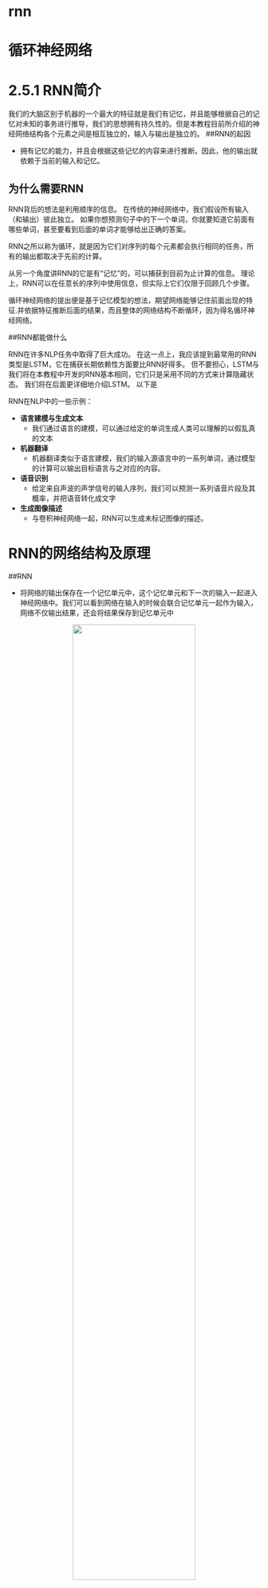 # rnn

# 循环神经网络


# 2.5.1 RNN简介
我们的大脑区别于机器的一个最大的特征就是我们有记忆，并且能够根据自己的记忆对未知的事务进行推导，我们的思想拥有持久性的。但是本教程目前所介绍的神经网络结构各个元素之间是相互独立的，输入与输出是独立的。
##RNN的起因


- 拥有记忆的能力，并且会根据这些记忆的内容来进行推断。因此，他的输出就依赖于当前的输入和记忆。


## 为什么需要RNN

RNN背后的想法是利用顺序的信息。 在传统的神经网络中，我们假设所有输入（和输出）彼此独立。  如果你想预测句子中的下一个单词，你就要知道它前面有哪些单词，甚至要看到后面的单词才能够给出正确的答案。 

RNN之所以称为循环，就是因为它们对序列的每个元素都会执行相同的任务，所有的输出都取决于先前的计算。

从另一个角度讲RNN的它是有“记忆”的，可以捕获到目前为止计算的信息。 理论上，RNN可以在任意长的序列中使用信息，但实际上它们仅限于回顾几个步骤。


循环神经网络的提出便是基于记忆模型的想法，期望网络能够记住前面出现的特征.并依据特征推断后面的结果，而且整体的网络结构不断循环，因为得名循环神经网络。



##RNN都能做什么

RNN在许多NLP任务中取得了巨大成功。 在这一点上，我应该提到最常用的RNN类型是LSTM，它在捕获长期依赖性方面要比RNN好得多。 但不要担心，LSTM与我们将在本教程中开发的RNN基本相同，它们只是采用不同的方式来计算隐藏状态。 我们将在后面更详细地介绍LSTM。 以下是


RNN在NLP中的一些示例：

- **语言建模与生成文本**
  - 我们通过语言的建模，可以通过给定的单词生成人类可以理解的以假乱真的文本
- **机器翻译**
  - 机器翻译类似于语言建模，我们的输入源语言中的一系列单词，通过模型的计算可以输出目标语言与之对应的内容。 
- **语音识别**
  - 给定来自声波的声学信号的输入序列，我们可以预测一系列语音片段及其概率，并把语音转化成文字
- **生成图像描述**
  - 与卷积神经网络一起，RNN可以生成未标记图像的描述。


# RNN的网络结构及原理

##RNN


- 将网络的输出保存在一个记忆单元中，这个记忆单元和下一次的输入一起进入神经网络中。我们可以看到网络在输入的时候会联合记忆单元一起作为输入，网络不仅输出结果，还会将结果保存到记忆单元中

<p align="center">
    <img width="70%" height="70%" src="http://images.iterate.site/blog/image/20200523/CtXb3ECvnFLJ.png?imageslim">
</p>

RNN 可以被看做是同一神经网络的多次赋值，每个神经网络模块会把消息传递给下一个，我们将这个图的结构展开


<p align="center">
    <img width="70%" height="70%" src="http://images.iterate.site/blog/image/20200523/WblrAbwx60GB.png?imageslim">
</p>

网络中具有循环结构，这也是循环神经网络名字的由来，同时根据循环神经网络的结构也可以看出它在处理序列类型的数据上具有天然的优势。因为网络本身就是 一个序列结构，这也是所有循环神经网络最本质的结构。

循环神经网络具有特别好的记忆特性，能够将记忆内容应用到当前情景下，但是网络的记忆能力并没有想象的那么有效。记忆最大的问题在于它有遗忘性，我们总是更加清楚地记得最近发生的事情而遗忘很久之前发生的事情，循环神经网络同样有这样的问题。

pytorch 中使用 nn.RNN 类来搭建基于序列的循环神经网络，它的构造函数有以下几个参数：

- nput_size：输入数据X的特征值的数目。 
- hidden_size：隐藏层的神经元数量，也就是隐藏层的特征数量。
- num_layers：循环神经网络的层数，默认值是 1。 
- bias：默认为 True，如果为 false 则表示神经元不使用 bias 偏移参数。
- batch_first：如果设置为 True，则输入数据的维度中第一个维度就是 batch 值，默认为 False。默认情况下第一个维度是序列的长度， 第二个维度才是 - - batch，第三个维度是特征数目。
- dropout：如果不为空，则表示最后跟一个 dropout 层抛弃部分数据，抛弃数据的比例由该参数指定。

RNN 中最主要的参数是 input_size 和 hidden_size，这两个参数务必要搞清楚。其余的参数通常不用设置，采用默认值就可以了。

%%
```py
import torch
import torch.nn as nn
import torch.nn.functional as F
import torchvision

rnn = torch.nn.RNN(20, 50, 2)
input = torch.randn(100, 32, 20)
h_0 = torch.randn(2, 32, 50)
output, hn = rnn(input, h_0)
print(output.size(), hn.size())
```

输出：


```txt
torch.Size([100, 32, 50]) torch.Size([2, 32, 50])
```


## LSTM

LSTM 是 Long Short Term Memory Networks 的缩写，按字面翻译就是长的短时记忆网络。

LSTM虽然只解决了短期依赖的问题，并且它通过刻意的设计来避免长期依赖问题，这样的做法在实际应用中被证明还是十分有效的，有很多人跟进相关的工作解决了很多实际的问题，所以现在LSTM 仍然被广泛地使用。[图片来源](https://towardsdatascience.com/animated-rnn-lstm-and-gru-ef124d06cf45)


<p align="center">
    <img width="70%" height="70%" src="http://images.iterate.site/blog/image/20200523/yQaw2Hrej9y3.gif">
</p>

标准的循环神经网络内部只有一个简单的层结构，而 LSTM 内部有 4 个层结构：

第一层是个忘记层：决定状态中丢弃什么信息

第二层tanh层用来产生更新值的候选项，说明状态在某些维度上需要加强，在某些维度上需要减弱

第三层sigmoid层（输入门层），它的输出值要乘到tanh层的输出上，起到一个缩放的作用，极端情况下sigmoid输出0说明相应维度上的状态不需要更新

最后一层决定输出什么，输出值跟状态有关。候选项中的哪些部分最终会被输出由一个sigmoid层来决定。


pytorch 中使用 nn.LSTM 类来搭建基于序列的循环神经网络，他的参数基本与RNN类似，这里就不列出了。

%%
lstm = torch.nn.LSTM(10, 20,2)
input = torch.randn(5, 3, 10)
h0 =torch.randn(2, 3, 20)
c0 = torch.randn(2, 3, 20)
output, hn = lstm(input, (h0, c0))
print(output.size(),hn[0].size(),hn[1].size())

%% [markdown]
##GRU

GRU 是 gated recurrent units 的缩写，由 Cho在 2014 年提出。GRU 和 LSTM 最大的不同在于 GRU 将遗忘门和输入门合成了一个"更新门"，同时网络不再额外给出记忆状态，而是将输出结果作为记忆状态不断向后循环传递，网络的输人和输出都变得特别简单。

<p align="center">
  <img width="70%" height="70%" src="http://images.iterate.site/blog/image/20200523/Tf2NXfApGiew.gif">
</p>


%%
rnn = torch.nn.GRU(10, 20, 2)
input = torch.randn(5, 3, 10)
h_0= torch.randn(2, 3, 20)
output, hn = rnn(input, h0)
print(output.size(),h0.size())

%% [markdown]
#2.5.3 循环网络的向后传播（BPTT）
在向前传播的情况下，RNN的输入随着每一个时间步前进。在反向传播的情况下，我们“回到过去”改变权重，因此我们叫它通过时间的反向传播（BPTT）。

我们通常把整个序列（单词）看作一个训练样本，所以总的误差是每个时间步（字符）中误差的和。权重在每一个时间步长是相同的（所以可以计算总误差后一起更新）。
1. 使用预测输出和实际输出计算交叉熵误差
2. 网络按照时间步完全展开
3. 对于展开的网络，对于每一个实践步计算权重的梯度
4. 因为对于所有时间步来说，权重都一样，所以对于所有的时间步，可以一起得到梯度（而不是像神经网络一样对不同的隐藏层得到不同的梯度）
5. 随后对循环神经元的权重进行升级

RNN展开的网络看起来像一个普通的神经网络。反向传播也类似于普通的神经网络，只不过我们一次得到所有时间步的梯度。如果有100个时间步，那么网络展开后将变得非常巨大，所以为了解决这个问题才会出现LSTM和GRU这样的结构。

%% [markdown]
循环神经网络目前在自然语言处理中应用最为火热，所以后面的内容将介绍一下循环神经网络在处理NLP的时候需要用到的一些其他的知识

#2.5.4 词嵌入（word embedding）
在我们人类交流过程中表征词汇是直接使用英文单词来进行表征的，但是对于计算机来说，是无法直接认识单词的。为了让计算机能够能更好地理解我们的语言，建立更好的语言模型，我们需要将词汇进行表征。

在图像分类问题会使用 one-hot 编码。比如LeNet中一共有10个数字0-9，如果这个数字是2的话类，它的编码就是 (0，0，1，0， 0，0 ，0，0，0，0)，对于分类问题这样表示十分的清楚，但是在自然语言处理中，因为单词的数目过多比如有 10000 个不同的词，那么使用 one-hot 这样的方式来定义，效率就特别低，每个单词都是 10000 维的向量。其中只有一位是 1 ， 其余都是 0，特别占用内存，而且也不能体现单词的词性，因为每一个单词都是 one-hot，虽然有些单词在语义上会更加接近.但是 one-hot 没办法体现这个特点，所以 必须使用另外一种方式定义每一个单词。

用不同的特征来对各个词汇进行表征，相对与不同的特征，不同的单词均有不同的值这就是词嵌入。下图还是来自吴恩达老师的课程截图

<p align="center">
  <img width="70%" height="70%" src="http://images.iterate.site/blog/image/20200523/e1zdkFl4MNGB.png?imageslim">
</p>

词嵌入不仅对不同单词实现了特征化的表示，还能通过计算词与词之间的相似度，实际上是在多维空间中，寻找词向量之间各个维度的距离相似度，我们就可以实现类比推理，比如说夏天和热，冬天和冷，都是有关联关系的。

在 PyTorch 中我们用 nn.Embedding 层来做嵌入词袋模型，Embedding层第一个输入表示我们有多少个词，第二个输入表示每一个词使用多少维度的向量表示。

%%
an Embedding module containing 10 tensors of size 3
embedding = torch.nn.Embedding(10, 3)
a batch of 2 samples of 4 indices each
input = torch.LongTensor([[1,2,4,5],[4,3,2,9]])
output=embedding(input)
print(output.size())

%% [markdown]
#2.5.5  其他重要概念

##Beam search
在生成第一个词的分布后，可以使用贪心搜索会根据我们的条件语言模型挑选出最有可能输出的第一个词语，但是对于贪心搜索算法来说，我们的单词库中有成百到千万的词汇，去计算每一种单词的组合的可能性是不可行的。所以我们使用近似的搜索办法，使得条件概率最大化或者近似最大化的句子，而不是通过单词去实现。

Beam Search（集束搜索）是一种启发式图搜索算法，通常用在图的解空间比较大的情况下，为了减少搜索所占用的空间和时间，在每一步深度扩展的时候，剪掉一些质量比较差的结点，保留下一些质量较高的结点。虽然Beam Search算法是不完全的，但是用于了解空间较大的系统中，可以减少空间占用和时间。

Beam search可以看做是做了约束优化的广度优先搜索，首先使用广度优先策略建立搜索树，树的每层，按照启发代价对节点进行排序，然后仅留下预先确定的个数（Beam width-集束宽度）的节点，仅这些节点在下一层次继续扩展，其他节点被剪切掉。
1. 将初始节点插入到list中
2. 将给节点出堆，如果该节点是目标节点，则算法结束；
3. 否则扩展该节点，取集束宽度的节点入堆。然后到第二步继续循环。
4. 算法结束的条件是找到最优解或者堆为空。

在使用上，集束宽度可以是预先约定的，也可以是变化的，具体可以根据实际场景调整设定。

%% [markdown]
##注意力模型
对于使用编码和解码的RNN模型，我们能够实现较为准确度机器翻译结果。对于短句子来说，其性能是十分良好的，但是如果是很长的句子，翻译的结果就会变差。
我们人类进行人工翻译的时候，都是一部分一部分地进行翻译，引入的注意力机制，和人类的翻译过程非常相似，其也是一部分一部分地进行长句子的翻译。

具体的内容在这里就不详细介绍了


%%


